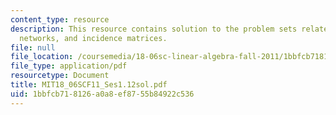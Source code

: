 ```yaml
---
content_type: resource
description: This resource contains solution to the problem sets related to graphs,
  networks, and incidence matrices.
file: null
file_location: /coursemedia/18-06sc-linear-algebra-fall-2011/1bbfcb718126a0a8ef8755b84922c536_MIT18_06SCF11_Ses1.12sol.pdf
file_type: application/pdf
resourcetype: Document
title: MIT18_06SCF11_Ses1.12sol.pdf
uid: 1bbfcb71-8126-a0a8-ef87-55b84922c536
---
```

